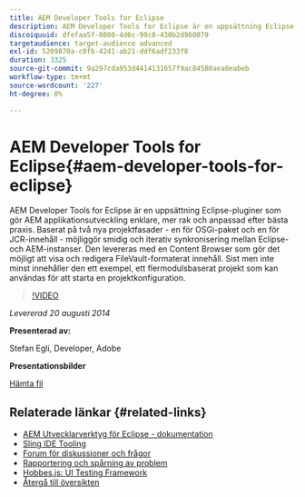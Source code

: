 ```yaml
---
title: AEM Developer Tools for Eclipse
description: AEM Developer Tools for Eclipse är en uppsättning Eclipse-pluginer som gör AEM applikationsutveckling enklare, mer rak och anpassad efter bästa praxis. Baserat på två nya projektfasader - en för OSGi-paket och en för JCR-innehåll - möjliggör smidig och iterativ synkronisering mellan Eclipse- och AEM-instanser. Den levereras med en Content Browser som gör det möjligt att visa och redigera FileVault-formaterat innehåll. Sist men inte minst innehåller den ett exempel, ett flermodulsbaserat projekt som kan användas för att starta en projektkonfiguration.
discoiquuid: dfefaa5f-0800-4d6c-99c0-430b2d960079
targetaudience: target-audience advanced
exl-id: 5209870a-c0fb-4241-ab21-ddf6adf233f8
duration: 3325
source-git-commit: 9a297cda953d4414131657f9ac84580aea0eabeb
workflow-type: tm+mt
source-wordcount: '227'
ht-degree: 0%

---
```


# AEM Developer Tools for Eclipse{#aem-developer-tools-for-eclipse}

AEM Developer Tools for Eclipse är en uppsättning Eclipse-pluginer som gör AEM applikationsutveckling enklare, mer rak och anpassad efter bästa praxis. Baserat på två nya projektfasader - en för OSGi-paket och en för JCR-innehåll - möjliggör smidig och iterativ synkronisering mellan Eclipse- och AEM-instanser. Den levereras med en Content Browser som gör det möjligt att visa och redigera FileVault-formaterat innehåll. Sist men inte minst innehåller den ett exempel, ett flermodulsbaserat projekt som kan användas för att starta en projektkonfiguration.

>[!VIDEO](https://video.tv.adobe.com/v/19465/?quality=9)

*Levererad 20 augusti 2014*

**Presenterad av:**

Stefan Egli, Developer, Adobe

**Presentationsbilder**

[Hämta fil](assets/aem-dev-tools-cq-gems.pdf)

## Relaterade länkar {#related-links}

* [AEM Utvecklarverktyg för Eclipse - dokumentation](https://experienceleague.adobe.com/docs/experience-manager-cloud-service/content/implementing/developer-tools/eclipse.html)
* [Sling IDE Tooling](https://sling.apache.org/documentation/development/ide-tooling.html)
* [Forum för diskussioner och frågor](https://help-forums.adobe.com/content/adobeforums/en/experience-manager-forum/adobe-experience-manager.html)
* [Rapportering och spårning av problem](https://github.com/Adobe-Marketing-Cloud/aem-eclipse-developer-tools/issues)
* [Hobbes.js: UI Testing Framework](https://docs.adobe.com/docs/en/aem/6-0/develop/components/hobbes.html)
* [Återgå till översikten](https://helpx.adobe.com/experience-manager/kt/eseminars/gems/aem-index.html)
